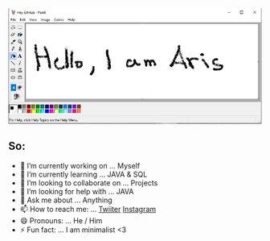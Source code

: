 <img src="https://github.com/AristotelisPallasidis/AristotelisPallasidis/blob/main/Screenshot_14.jpg?raw=true" width=auto>

<h2>So:</h2>

- 🔭 I’m currently working on ... Myself
- 🌱 I’m currently learning ... JAVA & SQL
- 👯 I’m looking to collaborate on ... Projects
- 🤔 I’m looking for help with ... JAVA
- 💬 Ask me about ... Anything
- 📫 How to reach me: ... [Twiiter](https://twitter.com/_pallasidis_) [Instagram](https://www.instagram.com/aristotelis.pallasidis/)
- 😄 Pronouns: ... He / Him
- ⚡ Fun fact: ... I am minimalist <3


